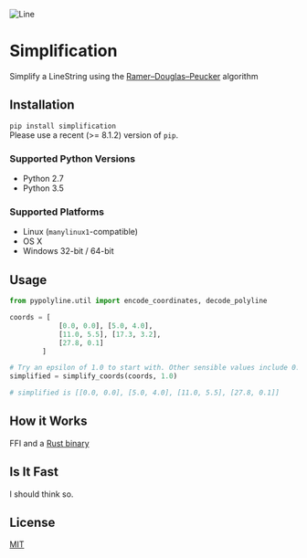 ![Line](https://cdn.rawgit.com/urschrei/rdp/6c84264fd9cdc0b8fdf974fc98e51fea4834ed05/rdp.svg)  
# Simplification
Simplify a LineString using the [Ramer–Douglas–Peucker](https://en.wikipedia.org/wiki/Ramer–Douglas–Peucker_algorithm) algorithm

## Installation
`pip install simplification`  
Please use a recent (>= 8.1.2) version of `pip`.

### Supported Python Versions
- Python 2.7
- Python 3.5

### Supported Platforms
- Linux (`manylinux1`-compatible)  
- OS X
- Windows 32-bit / 64-bit 

## Usage
```python
from pypolyline.util import encode_coordinates, decode_polyline

coords = [
            [0.0, 0.0], [5.0, 4.0],
            [11.0, 5.5], [17.3, 3.2],
            [27.8, 0.1]
        ]

# Try an epsilon of 1.0 to start with. Other sensible values include 0.01, 0.001
simplified = simplify_coords(coords, 1.0)

# simplified is [[0.0, 0.0], [5.0, 4.0], [11.0, 5.5], [27.8, 0.1]]
```

## How it Works
FFI and a [Rust binary](https://github.com/urschrei/rdp)

## Is It Fast
I should think so.

## License
[MIT](license.txt)
